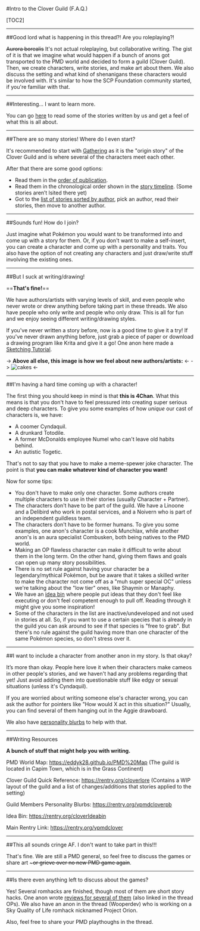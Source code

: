 #Intro to the Clover Guild (F.A.Q.)

[TOC2]

***

##Good lord what is happening in this thread?! Are you roleplaying?!

~~Aurora borealis~~
It's not actual roleplaying, but collaborative writing. The gist of it is that we imagine what would happen if a bunch of anons got transported to the PMD world and decided to form a guild (Clover Guild). Then, we create characters, write stories, and make art about them. We also discuss the setting and what kind of shenanigans these characters would be involved with. It's similar to how the SCP Foundation community started, if you're familiar with that.

***

##Interesting... I want to learn more.

You can go [here](https://rentry.org/vpmdclover) to read some of the stories written by us and get a feel of what this is all about.

***

##There are so many stories! Where do I even start?

It's recommended to start with [Gathering](https://rentry.org/h3fdu) as it is the "origin story" of the Clover Guild and is where several of the characters meet each other.

After that there are some good options:

- Read them in the [order of publication](https://rentry.org/vpmdclover#list-of-stories-sorted-by-time-published).
- Read them in the chronological order shown in the [story timeline]( https://rentry.org/vpmdclover#story-timeline). (Some stories aren’t lsited there yet)
- Got to the [list of stories sorted by author](https://rentry.org/vpmdclover#list-of-stories-sorted-by-author), pick an author, read their stories, then move to another author.

***
 
##Sounds fun! How do I join?

Just imagine what Pokémon you would want to be transformed into and come up with a story for them. Or, if you don't want to make a self-insert, you can create a character and come up with a personality and traits.
You also have the option of not creating any characters and just draw/write stuff involving the existing ones. 

***

##But I suck at writing/drawing!

==**That's fine!**==

We have authors/artists with varying levels of skill, and even people who never wrote or drew anything before taking part in these threads. We also have people who only write and people who only draw. This is all for fun and we enjoy seeing different writing/drawing styles.

If you've never written a story before, now is a good time to give it a try!
If you've never drawn anything before, just grab a piece of paper or download a drawing program like Krita and give it a go! One anon here made a [Sketching Tutorial](https://rentry.org/CloverGuildDrawingTutorial).

-> **Above all else, this image is how we feel about new authors/artists:** <-
-> ![cakes](https://i.imgur.com/0j5BQ73.png) <-

***

##I'm having a hard time coming up with a character!

The first thing you should keep in mind is that **this is 4Chan**. What this means is that you don't have to feel pressured into creating super serious and deep characters. To give you some examples of how *unique* our cast of characters is, we have:
- A coomer Cyndaquil.
- A drunkard Totodile.
- A former McDonalds employee Numel who can't leave old habits behind.
- An autistic Togetic.

That's not to say that you have to make a meme-spewer joke character. The point is that **you can make whatever kind of character you want!**

Now for some tips:
- You don't have to make only one character. Some authors create multiple characters to use in their stories (usually Character + Partner).
- The characters don't have to be part of the guild. We have a Linoone and a Delibird who work in postal services, and a Noivern who is part of an independent guildless team.
- The characters don't have to be former humans. To give you some examples, one anon's character is a cook Munchlax, while another anon's is an aura specialist Combusken, both being natives to the PMD world.
- Making an OP flawless character can make it difficult to write about them in the long term. On the other hand, giving them flaws and goals can open up many story possibilities.
- There is no set rule against having your character be a legendary/mythical Pokémon, but be aware that it takes a skilled writer to make the character not come off as a "muh super special OC" unless we're talking about the "low tier" ones, like Shaymin or Manaphy.
- We have an [idea bin](https://rentry.org/cloverIdeabin) where people put ideas that they don't feel like executing or don't feel competent enough to pull off. Reading through it might give you some inspiration!
- Some of the characters in the list are inactive/undeveloped and not used in stories at all. So, if you want to use a certain species that is already in the guild you can ask around to see if that species is "free to grab". But there's no rule against the guild having more than one character of the same Pokémon species, so don't stress over it.

***

##I want to include a character from another anon in my story. Is that okay?

It’s more than okay. People here love it when their characters make cameos in other people's stories, and we haven't had any problems regarding that yet!
Just avoid adding them into questionable stuff like edgy or sexual situations (unless it's Cyndaquil).

If you are worried about writing someone else's character wrong, you can ask the author for pointers like "How would X act in this situation?"
Usually, you can find several of them hanging out in the Aggie drawboard.

We also have [personality blurbs](https://rentry.org/vpmdcloverpb) to help with that.

***

##Writing Resources

**A bunch of stuff that might help you with writing.**

PMD World Map: https://eddyk28.github.io/PMD%20Map
(The guild is located in Capim Town, which is in the Grass Continent)

Clover Guild Quick Reference: https://rentry.org/cloverlore
(Contains a WIP layout of the guild and a list of changes/additions that stories applied to the setting)

Guild Members Personality Blurbs: https://rentry.org/vpmdcloverpb

Idea Bin: https://rentry.org/cloverIdeabin

Main Rentry Link: https://rentry.org/vpmdclover

***

##This all sounds cringe AF. I don't want to take part in this!!!

That's fine. We are still a PMD general, so feel free to discuss the games or share art ~~~or grieve over no new PMD game again~~.

***

##Is there even anything left to discuss about the games?

Yes! Several romhacks are finished, though most of them are short story hacks. One anon wrote [reviews for several of them](https://rentry.org/pmdglph) (also linked in the thread OPs).
We also have an anon in the thread (Wooperdev) who is working on a Sky Quality of Life romhack nicknamed Project Orion.

Also, feel free to share your PMD playthoughs in the thread.